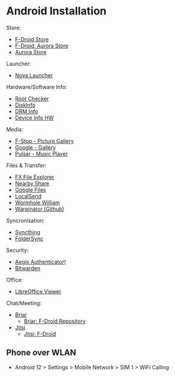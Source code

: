 # Android Installation

Store:

* [F-Droid Store](https://f-droid.org/)
* [F-Droid: Aurora Store](https://f-droid.org/de/packages/com.aurora.store/)
* [Aurora Store](https://auroraoss.com/)

Launcher:

* [Nova Launcher](https://play.google.com/store/apps/details?id=com.teslacoilsw.launcher)

Hardware/Software Info:

* [Root Checker](https://play.google.com/store/apps/details?id=com.joeykrim.rootcheck)
* [DiskInfo](https://play.google.com/store/apps/details?id=com.drhowdydoo.diskinfo)
* [DRM Info](https://play.google.com/store/apps/details?id=com.androidfung.drminfo)
* [Device Info HW](https://play.google.com/store/apps/details?id=ru.andr7e.deviceinfohw)

Media:

* [F-Stop - Picture Gallery](https://play.google.com/store/apps/details?id=com.fstop.photo)
* [Google - Gallery](https://play.google.com/store/apps/details?id=com.google.android.apps.photosgo)
* [Pulsar - Music Player](https://play.google.com/store/apps/details?id=com.rhmsoft.pulsar)

Files & Transfer:

* [FX File Explorer](https://play.google.com/store/apps/details?id=nextapp.fx)
* [Nearby Share](https://support.google.com/files/answer/10514188)
* [Google Files](https://play.google.com/store/apps/details?id=com.google.android.apps.nbu.files)
* [LocalSend](https://localsend.org/#/download)
* [Wormhole William](https://play.google.com/store/apps/details?id=io.sanford.wormhole_william)
* [Warpinator (Github)](https://github.com/linuxmint/warpinator)

Syncronisation:

* [Syncthing](https://play.google.com/store/apps/details?id=com.nutomic.syncthingandroid)
* [FolderSync](https://play.google.com/store/apps/details?id=dk.tacit.android.foldersync.lite)

Security:

* [Aegis Authenticator)](https://getaegis.app/)
* [Bitwarden](https://bitwarden.com/download/)

Office:

* [LibreOffice Viewer](https://f-droid.org/packages/org.documentfoundation.libreoffice/)

Chat/Meeting:

* [Briar](https://briarproject.org/)
  * [Briar: F-Droid Repository](https://briarproject.org/installing-briar-via-f-droid/)
* [Jitsi](https://jitsi.org/)
  * [Jitsi: F-Droid](https://f-droid.org/en/packages/org.jitsi.meet/)

## Phone over WLAN

* Android 12 > Settings > Mobile Network > SIM 1 > WiFi Calling
